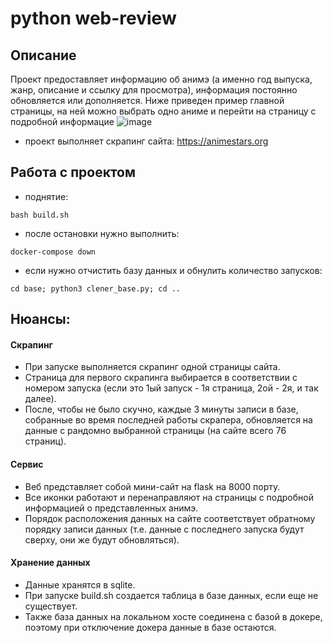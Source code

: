 # python web-review

## Описание
Проект предоставляет информацию об анимэ (а именно год выпуска, жанр, описание и ссылку для просмотра), информация постоянно обновляется или дополняется.
Ниже приведен пример главной страницы, на ней можно выбрать одно аниме и перейти на страницу с подробной информацие 
![image](https://github.com/annyeiya/python_web-review/assets/150444360/8f251340-5036-4ccf-9a86-26922ef49d42)

- проект выполняет скрапинг сайта: https://animestars.org

## Работа с проектом
- поднятие: 
```
bash build.sh
```
- после остановки нужно выполнить: 
```
docker-compose down
```
- если нужно отчистить базу данных и обнулить количество запусков:
```
cd base; python3 clener_base.py; cd ..
```

## Нюансы:
#### Скрапинг
- При запуске выполняется скрапинг одной страницы сайта.
- Страница для первого скрапинга выбирается в соответствии с номером запуска (если это 1ый запуск - 1я страница, 2ой - 2я, и так далее).
- После, чтобы не было скучно, каждые 3 минуты записи в базе, собранные во время последней работы скрапера, обновляется на данные с рандомно выбранной страницы (на сайте всего 76 страниц).

#### Сервис
- Веб представляет собой мини-сайт на flask на 8000 порту. 
- Все иконки работают и перенаправляют на страницы с подробной информацией о представленных анимэ.
- Порядок расположения данных на сайте соответствует обратному порядку записи данных (т.е. данные с последнего запуска будут сверху, они же будут обновляться).

#### Хранение данных
- Данные хранятся в sqlite. 
- При запуске build.sh создается таблица в базе данных, если еще не существует.
- Также база данных на локальном хосте соединена с базой в докере, поэтому при отключение докера данные в базе остаются.

